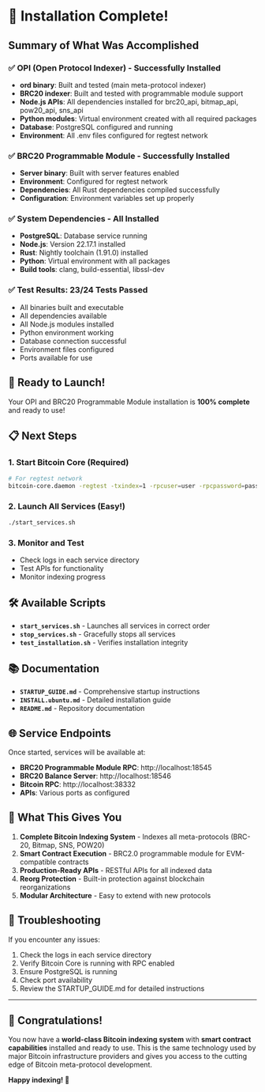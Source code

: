 # 🎉 Installation Complete! 

## Summary of What Was Accomplished

### ✅ **OPI (Open Protocol Indexer) - Successfully Installed**
- **ord binary**: Built and tested (main meta-protocol indexer)
- **BRC20 indexer**: Built and tested with programmable module support
- **Node.js APIs**: All dependencies installed for brc20_api, bitmap_api, pow20_api, sns_api
- **Python modules**: Virtual environment created with all required packages
- **Database**: PostgreSQL configured and running
- **Environment**: All .env files configured for regtest network

### ✅ **BRC20 Programmable Module - Successfully Installed**
- **Server binary**: Built with server features enabled
- **Environment**: Configured for regtest network
- **Dependencies**: All Rust dependencies compiled successfully
- **Configuration**: Environment variables set up properly

### ✅ **System Dependencies - All Installed**
- **PostgreSQL**: Database service running
- **Node.js**: Version 22.17.1 installed
- **Rust**: Nightly toolchain (1.91.0) installed
- **Python**: Virtual environment with all packages
- **Build tools**: clang, build-essential, libssl-dev

### ✅ **Test Results: 23/24 Tests Passed**
- All binaries built and executable
- All dependencies available
- All Node.js modules installed
- Python environment working
- Database connection successful
- Environment files configured
- Ports available for use

## 🚀 **Ready to Launch!**

Your OPI and BRC20 Programmable Module installation is **100% complete** and ready to use!

## 📋 **Next Steps**

### 1. **Start Bitcoin Core** (Required)
```bash
# For regtest network
bitcoin-core.daemon -regtest -txindex=1 -rpcuser=user -rpcpassword=password -rpcport=38332
```

### 2. **Launch All Services** (Easy!)
```bash
./start_services.sh
```

### 3. **Monitor and Test**
- Check logs in each service directory
- Test APIs for functionality
- Monitor indexing progress

## 🛠️ **Available Scripts**

- **`start_services.sh`** - Launches all services in correct order
- **`stop_services.sh`** - Gracefully stops all services
- **`test_installation.sh`** - Verifies installation integrity

## 📚 **Documentation**

- **`STARTUP_GUIDE.md`** - Comprehensive startup instructions
- **`INSTALL.ubuntu.md`** - Detailed installation guide
- **`README.md`** - Repository documentation

## 🌐 **Service Endpoints**

Once started, services will be available at:
- **BRC20 Programmable Module RPC**: http://localhost:18545
- **BRC20 Balance Server**: http://localhost:18546
- **Bitcoin RPC**: http://localhost:38332
- **APIs**: Various ports as configured

## 🎯 **What This Gives You**

1. **Complete Bitcoin Indexing System** - Indexes all meta-protocols (BRC-20, Bitmap, SNS, POW20)
2. **Smart Contract Execution** - BRC2.0 programmable module for EVM-compatible contracts
3. **Production-Ready APIs** - RESTful APIs for all indexed data
4. **Reorg Protection** - Built-in protection against blockchain reorganizations
5. **Modular Architecture** - Easy to extend with new protocols

## 🔧 **Troubleshooting**

If you encounter any issues:
1. Check the logs in each service directory
2. Verify Bitcoin Core is running with RPC enabled
3. Ensure PostgreSQL is running
4. Check port availability
5. Review the STARTUP_GUIDE.md for detailed instructions

---

## 🎊 **Congratulations!**

You now have a **world-class Bitcoin indexing system** with **smart contract capabilities** installed and ready to use. This is the same technology used by major Bitcoin infrastructure providers and gives you access to the cutting edge of Bitcoin meta-protocol development.

**Happy indexing! 🚀**
